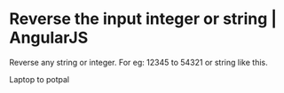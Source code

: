 # Reverse the input integer or string | AngularJS

Reverse any string or integer.
For eg: 12345 to 54321 
or string like this.

Laptop to potpal
